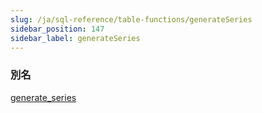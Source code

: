 ```yaml
---
slug: /ja/sql-reference/table-functions/generateSeries
sidebar_position: 147
sidebar_label: generateSeries
---
```


### 別名
[generate_series](generate_series.md)
